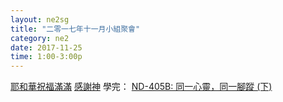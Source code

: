 ```yaml
---
layout: ne2sg
title: "二零一七年十一月小組聚會"
category: ne2
date: 2017-11-25
time: 1:00-3:00p
---
```

<span>[耶和華祝福滿滿](http://www.youtube.com/watch?v=7VU0tztjpP0)</span>
<span>[感謝神](http://www.youtube.com/watch?v=zq9kwBa769Q)</span>
<span>學完： [ND-405B: 同一心靈，同一腳蹤 (下)](/ne2/newman.html)</span>
